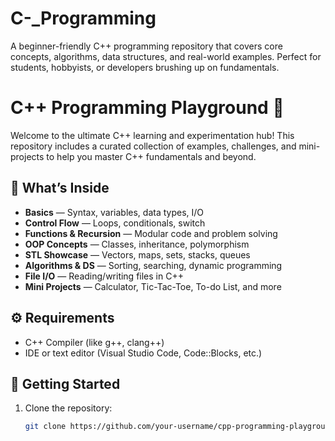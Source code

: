 # C-_Programming
A beginner-friendly C++ programming repository that covers core concepts, algorithms, data structures, and real-world examples. Perfect for students, hobbyists, or developers brushing up on fundamentals.


# C++ Programming Playground 🚀

Welcome to the ultimate C++ learning and experimentation hub! This repository includes a curated collection of examples, challenges, and mini-projects to help you master C++ fundamentals and beyond.

## 📖 What’s Inside

- **Basics** — Syntax, variables, data types, I/O
- **Control Flow** — Loops, conditionals, switch
- **Functions & Recursion** — Modular code and problem solving
- **OOP Concepts** — Classes, inheritance, polymorphism
- **STL Showcase** — Vectors, maps, sets, stacks, queues
- **Algorithms & DS** — Sorting, searching, dynamic programming
- **File I/O** — Reading/writing files in C++
- **Mini Projects** — Calculator, Tic-Tac-Toe, To-do List, and more

## ⚙️ Requirements

- C++ Compiler (like g++, clang++)
- IDE or text editor (Visual Studio Code, Code::Blocks, etc.)

## 🚀 Getting Started

1. Clone the repository:
   ```bash
   git clone https://github.com/your-username/cpp-programming-playground.git
